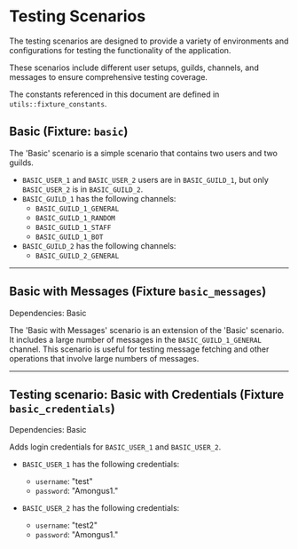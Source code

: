 # Testing Scenarios

The testing scenarios are designed to provide a variety of environments and configurations for testing the functionality of the application.

These scenarios include different user setups, guilds, channels, and messages to ensure comprehensive testing coverage.

The constants referenced in this document are defined in `utils::fixture_constants`.

## Basic (Fixture: `basic`)

The 'Basic' scenario is a simple scenario that contains two users and two guilds.

- `BASIC_USER_1` and `BASIC_USER_2` users are in `BASIC_GUILD_1`, but only `BASIC_USER_2` is in `BASIC_GUILD_2`.
- `BASIC_GUILD_1` has the following channels:
  - `BASIC_GUILD_1_GENERAL`
  - `BASIC_GUILD_1_RANDOM`
  - `BASIC_GUILD_1_STAFF`
  - `BASIC_GUILD_1_BOT`
- `BASIC_GUILD_2` has the following channels:
  - `BASIC_GUILD_2_GENERAL`

---

## Basic with Messages (Fixture `basic_messages`)

Dependencies: Basic

The 'Basic with Messages' scenario is an extension of the 'Basic' scenario.
It includes a large number of messages in the `BASIC_GUILD_1_GENERAL` channel.
This scenario is useful for testing message fetching and other operations that involve large numbers of messages.

---

## Testing scenario: Basic with Credentials (Fixture `basic_credentials`)

Dependencies: Basic

Adds login credentials for `BASIC_USER_1` and `BASIC_USER_2`.
- `BASIC_USER_1` has the following credentials:
  - `username`: "test"
  - `password`: "Amongus1."

- `BASIC_USER_2` has the following credentials:
    - `username`: "test2"
    - `password`: "Amongus1."
